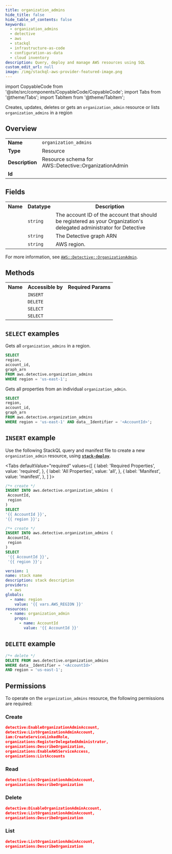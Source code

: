```yaml
---
title: organization_admins
hide_title: false
hide_table_of_contents: false
keywords:
  - organization_admins
  - detective
  - aws
  - stackql
  - infrastructure-as-code
  - configuration-as-data
  - cloud inventory
description: Query, deploy and manage AWS resources using SQL
custom_edit_url: null
image: /img/stackql-aws-provider-featured-image.png
---
```


import CopyableCode from '@site/src/components/CopyableCode/CopyableCode';
import Tabs from '@theme/Tabs';
import TabItem from '@theme/TabItem';

Creates, updates, deletes or gets an <code>organization_admin</code> resource or lists <code>organization_admins</code> in a region

## Overview
<table>
<tbody>
<tr><td><b>Name</b></td><td><code>organization_admins</code></td></tr>
<tr><td><b>Type</b></td><td>Resource</td></tr>
<tr><td><b>Description</b></td><td>Resource schema for AWS::Detective::OrganizationAdmin</td></tr>
<tr><td><b>Id</b></td><td><CopyableCode code="aws.detective.organization_admins" /></td></tr>
</tbody>
</table>

## Fields
<table>
<tbody>
<tr><th>Name</th><th>Datatype</th><th>Description</th></tr><tr><td><CopyableCode code="account_id" /></td><td><code>string</code></td><td>The account ID of the account that should be registered as your Organization's delegated administrator for Detective</td></tr>
<tr><td><CopyableCode code="graph_arn" /></td><td><code>string</code></td><td>The Detective graph ARN</td></tr>
<tr><td><CopyableCode code="region" /></td><td><code>string</code></td><td>AWS region.</td></tr>
</tbody>
</table>

For more information, see <a href="https://docs.aws.amazon.com/AWSCloudFormation/latest/UserGuide/aws-resource-detective-organizationadmin.html"><code>AWS::Detective::OrganizationAdmin</code></a>.

## Methods

<table>
<tbody>
  <tr>
    <th>Name</th>
    <th>Accessible by</th>
    <th>Required Params</th>
  </tr>
  <tr>
    <td><CopyableCode code="create_resource" /></td>
    <td><code>INSERT</code></td>
    <td><CopyableCode code="AccountId, region" /></td>
  </tr>
  <tr>
    <td><CopyableCode code="delete_resource" /></td>
    <td><code>DELETE</code></td>
    <td><CopyableCode code="data__Identifier, region" /></td>
  </tr>
  <tr>
    <td><CopyableCode code="list_resources" /></td>
    <td><code>SELECT</code></td>
    <td><CopyableCode code="region" /></td>
  </tr>
  <tr>
    <td><CopyableCode code="get_resource" /></td>
    <td><code>SELECT</code></td>
    <td><CopyableCode code="data__Identifier, region" /></td>
  </tr>
</tbody>
</table>

## `SELECT` examples
Gets all <code>organization_admins</code> in a region.
```sql
SELECT
region,
account_id,
graph_arn
FROM aws.detective.organization_admins
WHERE region = 'us-east-1';
```
Gets all properties from an individual <code>organization_admin</code>.
```sql
SELECT
region,
account_id,
graph_arn
FROM aws.detective.organization_admins
WHERE region = 'us-east-1' AND data__Identifier = '<AccountId>';
```

## `INSERT` example

Use the following StackQL query and manifest file to create a new <code>organization_admin</code> resource, using [__`stack-deploy`__](https://pypi.org/project/stack-deploy/).

<Tabs
    defaultValue="required"
    values={[
      { label: 'Required Properties', value: 'required', },
      { label: 'All Properties', value: 'all', },
      { label: 'Manifest', value: 'manifest', },
    ]
}>
<TabItem value="required">

```sql
/*+ create */
INSERT INTO aws.detective.organization_admins (
 AccountId,
 region
)
SELECT 
'{{ AccountId }}',
'{{ region }}';
```
</TabItem>
<TabItem value="all">

```sql
/*+ create */
INSERT INTO aws.detective.organization_admins (
 AccountId,
 region
)
SELECT 
 '{{ AccountId }}',
 '{{ region }}';
```
</TabItem>
<TabItem value="manifest">

```yaml
version: 1
name: stack name
description: stack description
providers:
  - aws
globals:
  - name: region
    value: '{{ vars.AWS_REGION }}'
resources:
  - name: organization_admin
    props:
      - name: AccountId
        value: '{{ AccountId }}'

```
</TabItem>
</Tabs>

## `DELETE` example

```sql
/*+ delete */
DELETE FROM aws.detective.organization_admins
WHERE data__Identifier = '<AccountId>'
AND region = 'us-east-1';
```

## Permissions

To operate on the <code>organization_admins</code> resource, the following permissions are required:

### Create
```json
detective:EnableOrganizationAdminAccount,
detective:ListOrganizationAdminAccount,
iam:CreateServiceLinkedRole,
organizations:RegisterDelegatedAdministrator,
organizations:DescribeOrganization,
organizations:EnableAWSServiceAccess,
organizations:ListAccounts
```

### Read
```json
detective:ListOrganizationAdminAccount,
organizations:DescribeOrganization
```

### Delete
```json
detective:DisableOrganizationAdminAccount,
detective:ListOrganizationAdminAccount,
organizations:DescribeOrganization
```

### List
```json
detective:ListOrganizationAdminAccount,
organizations:DescribeOrganization
```
